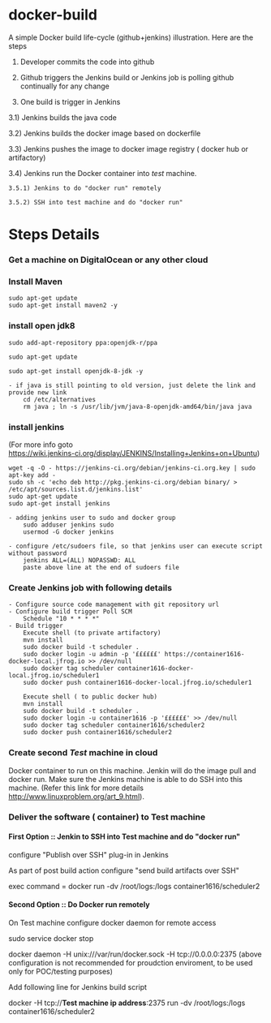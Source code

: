 # docker-build
A simple Docker build life-cycle (github+jenkins) illustration. Here are the steps

1) Developer commits the code into github

2) Github triggers the Jenkins build or Jenkins job is polling github continually for any change

3) One build is trigger in Jenkins

  3.1) Jenkins builds the java code
  
  3.2) Jenkins builds the docker image based on dockerfile
  
  3.3) Jenkins pushes the image to docker image registry ( docker hub or artifactory)
  
  3.4) Jenkins run the Docker container into *test*  machine.  
  
    3.5.1) Jenkins to do "docker run" remotely 
    
    3.5.2) SSH into test machine and do "docker run" 
    

# Steps Details

### Get a machine on DigitalOcean or any other cloud 
### Install Maven
	sudo apt-get update
	sudo apt-get install maven2 -y
	
### install open jdk8
	sudo add-apt-repository ppa:openjdk-r/ppa
	
	sudo apt-get update
	
	sudo apt-get install openjdk-8-jdk -y

	- if java is still pointing to old version, just delete the link and provide new link
		cd /etc/alternatives
		rm java ; ln -s /usr/lib/jvm/java-8-openjdk-amd64/bin/java java

### install jenkins 
  (For more info goto  
    https://wiki.jenkins-ci.org/display/JENKINS/Installing+Jenkins+on+Ubuntu)
	
	wget -q -O - https://jenkins-ci.org/debian/jenkins-ci.org.key | sudo apt-key add -
	sudo sh -c 'echo deb http://pkg.jenkins-ci.org/debian binary/ > /etc/apt/sources.list.d/jenkins.list'
	sudo apt-get update
	sudo apt-get install jenkins

	- adding jenkins user to sudo and docker group
		sudo adduser jenkins sudo
		usermod -G docker jenkins

	- configure /etc/sudoers file, so that jenkins user can execute script without password
		jenkins ALL=(ALL) NOPASSWD: ALL
		paste above line at the end of sudoers file



### Create Jenkins job with following details

	- Configure source code management with git repository url
	- Configure build trigger Poll SCM 
		Schedule "10 * * * *"
	- Build trigger
		Execute shell (to private artifactory)
		mvn install
		sudo docker build -t scheduler .
		sudo docker login -u admin -p '££££££' https://container1616-docker-local.jfrog.io >> /dev/null
		sudo docker tag scheduler container1616-docker-local.jfrog.io/scheduler1
		sudo docker push container1616-docker-local.jfrog.io/scheduler1

		Execute shell ( to public docker hub)
		mvn install 
		sudo docker build -t scheduler .
		sudo docker login -u container1616 -p '££££££' >> /dev/null
		sudo docker tag scheduler container1616/scheduler2
		sudo docker push container1616/scheduler2


### Create second *Test* machine in cloud 

Docker container to run on this machine. Jenkin will do the image pull and docker run. 
Make sure the Jenkins machine is able to do SSH into this machine. (Refer this link for more details http://www.linuxproblem.org/art_9.html). 

### Deliver the software ( container) to Test machine

#### First Option :: Jenkin to SSH into Test machine and do "docker run"

configure "Publish over SSH" plug-in  in Jenkins

As part of post build action configure "send build artifacts over SSH"

exec command = docker run  -dv /root/logs:/logs container1616/scheduler2 

#### Second Option :: Do Docker run remotely

On Test machine configure docker daemon for remote access

sudo service docker stop

docker daemon -H unix:///var/run/docker.sock -H tcp://0.0.0.0:2375 
(above configuration is not recommended for proudction enviroment, to be used only for POC/testing purposes)


Add following line for Jenkins build script

docker -H tcp://**Test machine ip address**:2375 run  -dv /root/logs:/logs container1616/scheduler2 




